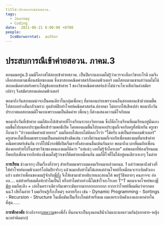 ```yaml
---
title:ประสบการณ์ค่ายสอวน.
tags:
  - Journey
  - Coding
date:  2021-06-21 6:00:00 +0700
people:
  IceBorworntat:  author
---
```


# ประสบการณืเข้าค่ายสอวน. ภาคม.3
ตอนผมอยู่ม.3 ผมมีโอกาสได้สอบเข้าค่ายสอวน. เป็นปีแรกและผมไม่รู้ว่าควรจะเลือกวิชาอะไรดี ผมจึงเลือกสอบตามเพื่อนสนิทของผม ซึ่งเขาสอบคณิตศาสตร์กับคอมพิวเตอร์ ผมก็สอบตามเขาแต่ว่าผมไม่ได้สอบคณิตศาสตร์เพราะไปดูข้อสอบเข้าค่าย 1 ของวิชาคณิตศาสตร์แล้วไม่น่าจะไหวเสียเงินค่าสมัครเปล่าๆ จึงสมัครสอบแค่คอมพิวเตอร์  

พอมาถึงวันสอบผมน่าจะเป็นคนเดียวในกลุ่มเพื่อนๆ ที่มาตอนบ่ายเพราะคนอื่นสอบตอนเช้าด้วยผมขึ้นไปสอบอย่างสั่นกลัวเพราะ อุตส่าห์ฝึกทำโจทย์คณิตศาสตร์ม.ปลายมา ไม่อยากให้เสียเปล่า พอมาถึงวันประกาศผลสอบผมดีใจมากเพราะผมเป็นติดค่าย เพื่อนๆ ก็ต่างแสดงความดีใจกับผม

พอมาถึงวันที่เข้าค่าย ผมก็ต้องไปเข้าค่ายที่โรงเรียนระยองวิทยาคม ซึ่งก็คือโรงเรียนที่ผมเรียนอยู่นั่นเอง ผมขึ้นไปบนหอประชุมเพื่อเข้าร่วมพอธีเปิด โดยตอนผมขึ้นไปบนหอประชุมก็เจอกับครูที่สนิทกัน ครูเขาก็ถามว่า "อ้าวเธอติดค่ายด้วยหรอ" ผมก็ตอบไปแบบไม่คิดอะไรว่า "ใช่ครับ แต่เป็นค่ายคอมพิวเตอร์" ครูเขาคงไม่เชื่อผมเพราะผมเป็นคนค่อนข้างติดเล่น เวลาก็ผ่านมาผมก็เจอกัยเพื่อนของผมที่มาเข้าค่ายคณิตศาสตร์เช่นกัน เราก็ไปนั่งรอพิธีเปิดเริ่มเราทั้งสองคนตื่นเต้นกันมาก พอมาถึงเวลาที่ผมกับเพื่อนต้องแยกย้ายไปในสาขาวิชาของตนเองผมก็คิดว่า "แย่แน่ๆ เลยไม่รู้จักใครเลย" แต่พอมาที่ห้องเรียนผมก็พบกับเพื่อนจากอีกห้องซึ่งผมไม่รู้ว่าเขาก็ติดค่ายเหมื่อนกัน ผมก็ดีใจที่ไม่ได้อยู่คนเดียวเหงาๆ ในค่าย

**การเรียน**
ช่วงแรกๆ เป็นเรื่องที่ง่ายๆ สำหรับผมเพราะผมเคนเรียนมาแล้วตอนม. 1 แต่ว่าพอมาถึงช่วงที่ให้ทำโจทย์คอมพิวเตอร์โอลิมปิกจริงๆ แล้วผมกลับทำไม่ได้เลยแค่อ่านโจทย์ก็เหมือนจะระเบิดตัวเองแล้ว แต่ทว่าเพื่อนของผมรู้จักกับ[พี่กั้ง](https://github.com/aphrodicez) จึงให้เขามาช่วยอธิบายและสอนให้ พอรู้วิธีหลายๆ คนอาจจะ อ๋อออ.... แต่สำหรับผมคือห้ะทำไมเป็นงี้ หรือทำไมทำอย่างนี้ไม่เข้าใจอะไรเลย T^T พอมาเจอโจทย์ของ[พี่พีท](https://facebook.com/naakak) ผมก็ตะลึง + เอ๋อในคราวเดียวกันเพราะมันยากมากกกกกกกกก ยากกว่าโจทย์ที่ผมคิดว่ายากตอนม.1 เสียในค่าย 1 ผมเรียนรู้เรื่องใหม่ๆ หลายเรื่อง เช่น
	- Dynamic Programming
	- Sortings
	- Recursion
	- Structure
ในเมื่อมันเป็นเรื่องใหม่สำหรับผม ผมเลยระเบิดตังเองและตกค่ายในที่สุด......

**การพักอาศัย**
อ้างอิงจาก[บทความ](https://medium.com/@ryw37028/%E0%B8%9B%E0%B8%A3%E0%B8%B0%E0%B8%AA%E0%B8%9A%E0%B8%81%E0%B8%B2%E0%B8%A3%E0%B8%93%E0%B9%8C%E0%B9%80%E0%B8%82%E0%B9%89%E0%B8%B2%E0%B8%84%E0%B9%88%E0%B8%B2%E0%B8%A2%E0%B8%84%E0%B8%AD%E0%B8%A1%E0%B8%9E%E0%B8%B4%E0%B8%A7%E0%B9%80%E0%B8%95%E0%B8%AD%E0%B8%A3%E0%B9%8C%E0%B9%82%E0%B8%AD%E0%B8%A5%E0%B8%B4%E0%B8%A1%E0%B8%9B%E0%B8%B4%E0%B8%81%E0%B8%A7%E0%B8%B4%E0%B8%8A%E0%B8%B2%E0%B8%81%E0%B8%B2%E0%B8%A3%E0%B8%82%E0%B8%AD%E0%B8%87%E0%B8%9C%E0%B8%A1-ver-%E0%B9%84%E0%B8%A1%E0%B9%88%E0%B8%A7%E0%B8%B4%E0%B8%8A%E0%B8%B2%E0%B8%81%E0%B8%B2%E0%B8%A3-9b304ecd4eaa)ของพี่กั้ง ที่นอนจะเป็นถุงนอนสีน้ำเงินและนอนรวมกัน(แยกชาย-หญิงนะอย่าคิดมาก)
